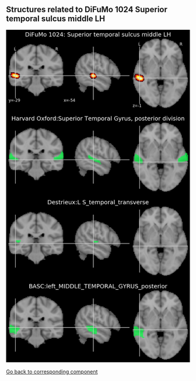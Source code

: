 


## Structures related to DiFuMo 1024 Superior temporal sulcus middle LH

![458](458.jpg "Structures related to DiFuMo 1024 Superior temporal sulcus middle LH")

[Go back to corresponding component](https://parietal-inria.github.io/DiFuMo/1024/html/458.html)